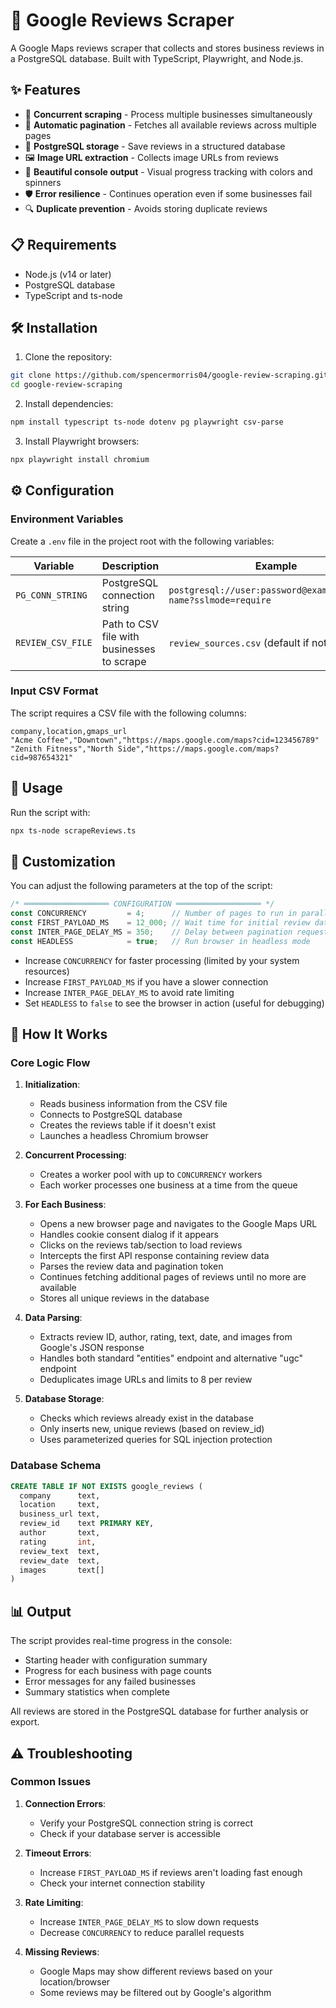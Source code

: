 # 🌟 Google Reviews Scraper

A Google Maps reviews scraper that collects and stores business reviews in a PostgreSQL database. Built with TypeScript, Playwright, and Node.js.

## ✨ Features

- 🚀 **Concurrent scraping** - Process multiple businesses simultaneously
- 🔄 **Automatic pagination** - Fetches all available reviews across multiple pages
- 💾 **PostgreSQL storage** - Save reviews in a structured database
- 🖼️ **Image URL extraction** - Collects image URLs from reviews
- 🌈 **Beautiful console output** - Visual progress tracking with colors and spinners
- 🛡️ **Error resilience** - Continues operation even if some businesses fail
- 🔍 **Duplicate prevention** - Avoids storing duplicate reviews

## 📋 Requirements

- Node.js (v14 or later)
- PostgreSQL database
- TypeScript and ts-node

## 🛠️ Installation

1. Clone the repository:

```bash
git clone https://github.com/spencermorris04/google-review-scraping.git
cd google-review-scraping
```

2. Install dependencies:

```bash
npm install typescript ts-node dotenv pg playwright csv-parse
```

3. Install Playwright browsers:

```bash
npx playwright install chromium
```

## ⚙️ Configuration

### Environment Variables

Create a `.env` file in the project root with the following variables:

| Variable | Description | Example |
|----------|-------------|---------|
| `PG_CONN_STRING` | PostgreSQL connection string | `postgresql://user:password@example.com/db-name?sslmode=require` |
| `REVIEW_CSV_FILE` | Path to CSV file with businesses to scrape | `review_sources.csv` (default if not specified) |

### Input CSV Format

The script requires a CSV file with the following columns:

```csv
company,location,gmaps_url
"Acme Coffee","Downtown","https://maps.google.com/maps?cid=123456789"
"Zenith Fitness","North Side","https://maps.google.com/maps?cid=987654321"
```

## 🚀 Usage

Run the script with:

```bash
npx ts-node scrapeReviews.ts
```

## 🔧 Customization

You can adjust the following parameters at the top of the script:

```typescript
/* ═══════════════════ CONFIGURATION ═══════════════════ */
const CONCURRENCY         = 4;      // Number of pages to run in parallel
const FIRST_PAYLOAD_MS    = 12_000; // Wait time for initial review data (ms)
const INTER_PAGE_DELAY_MS = 350;    // Delay between pagination requests (ms)
const HEADLESS            = true;   // Run browser in headless mode
```

- Increase `CONCURRENCY` for faster processing (limited by your system resources)
- Increase `FIRST_PAYLOAD_MS` if you have a slower connection
- Increase `INTER_PAGE_DELAY_MS` to avoid rate limiting
- Set `HEADLESS` to `false` to see the browser in action (useful for debugging)

## 🧠 How It Works

### Core Logic Flow

1. **Initialization**:
   - Reads business information from the CSV file
   - Connects to PostgreSQL database
   - Creates the reviews table if it doesn't exist
   - Launches a headless Chromium browser

2. **Concurrent Processing**:
   - Creates a worker pool with up to `CONCURRENCY` workers
   - Each worker processes one business at a time from the queue

3. **For Each Business**:
   - Opens a new browser page and navigates to the Google Maps URL
   - Handles cookie consent dialog if it appears
   - Clicks on the reviews tab/section to load reviews
   - Intercepts the first API response containing review data
   - Parses the review data and pagination token
   - Continues fetching additional pages of reviews until no more are available
   - Stores all unique reviews in the database

4. **Data Parsing**:
   - Extracts review ID, author, rating, text, date, and images from Google's JSON response
   - Handles both standard "entities" endpoint and alternative "ugc" endpoint
   - Deduplicates image URLs and limits to 8 per review

5. **Database Storage**:
   - Checks which reviews already exist in the database
   - Only inserts new, unique reviews (based on review_id)
   - Uses parameterized queries for SQL injection protection

### Database Schema

```sql
CREATE TABLE IF NOT EXISTS google_reviews (
  company      text,
  location     text,
  business_url text,
  review_id    text PRIMARY KEY,
  author       text,
  rating       int,
  review_text  text,
  review_date  text,
  images       text[]
)
```

## 📊 Output

The script provides real-time progress in the console:

- Starting header with configuration summary
- Progress for each business with page counts
- Error messages for any failed businesses
- Summary statistics when complete

All reviews are stored in the PostgreSQL database for further analysis or export.

## ⚠️ Troubleshooting

### Common Issues

1. **Connection Errors**:
   - Verify your PostgreSQL connection string is correct
   - Check if your database server is accessible

2. **Timeout Errors**:
   - Increase `FIRST_PAYLOAD_MS` if reviews aren't loading fast enough
   - Check your internet connection stability

3. **Rate Limiting**:
   - Increase `INTER_PAGE_DELAY_MS` to slow down requests
   - Decrease `CONCURRENCY` to reduce parallel requests

4. **Missing Reviews**:
   - Google Maps may show different reviews based on your location/browser
   - Some reviews may be filtered out by Google's algorithm